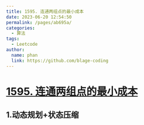 ```yaml
---
title: 1595. 连通两组点的最小成本
date: 2023-06-20 12:54:50
permalink: /pages/ab695a/
categories:
  - 算法
tags:
  - Leetcode
author: 
  name: phan
  link: https://github.com/blage-coding
---
```

# [1595. 连通两组点的最小成本](https://leetcode.cn/problems/minimum-cost-to-connect-two-groups-of-points/)

## 1.动态规划+状态压缩